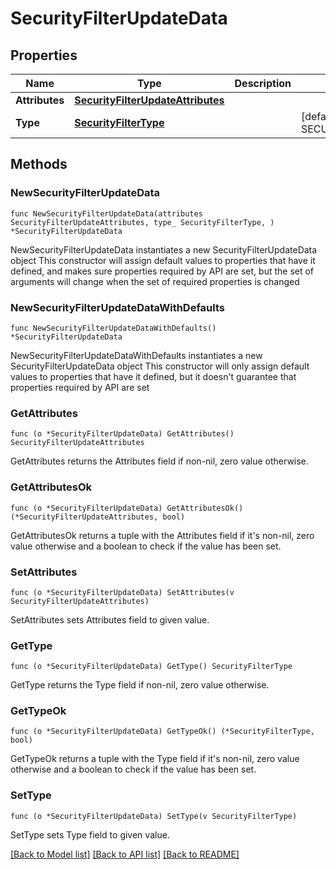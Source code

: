 # SecurityFilterUpdateData

## Properties

Name | Type | Description | Notes
---- | ---- | ----------- | ------
**Attributes** | [**SecurityFilterUpdateAttributes**](SecurityFilterUpdateAttributes.md) |  | 
**Type** | [**SecurityFilterType**](SecurityFilterType.md) |  | [default to SECURITYFILTERTYPE_SECURITY_FILTERS]

## Methods

### NewSecurityFilterUpdateData

`func NewSecurityFilterUpdateData(attributes SecurityFilterUpdateAttributes, type_ SecurityFilterType, ) *SecurityFilterUpdateData`

NewSecurityFilterUpdateData instantiates a new SecurityFilterUpdateData object
This constructor will assign default values to properties that have it defined,
and makes sure properties required by API are set, but the set of arguments
will change when the set of required properties is changed

### NewSecurityFilterUpdateDataWithDefaults

`func NewSecurityFilterUpdateDataWithDefaults() *SecurityFilterUpdateData`

NewSecurityFilterUpdateDataWithDefaults instantiates a new SecurityFilterUpdateData object
This constructor will only assign default values to properties that have it defined,
but it doesn't guarantee that properties required by API are set

### GetAttributes

`func (o *SecurityFilterUpdateData) GetAttributes() SecurityFilterUpdateAttributes`

GetAttributes returns the Attributes field if non-nil, zero value otherwise.

### GetAttributesOk

`func (o *SecurityFilterUpdateData) GetAttributesOk() (*SecurityFilterUpdateAttributes, bool)`

GetAttributesOk returns a tuple with the Attributes field if it's non-nil, zero value otherwise
and a boolean to check if the value has been set.

### SetAttributes

`func (o *SecurityFilterUpdateData) SetAttributes(v SecurityFilterUpdateAttributes)`

SetAttributes sets Attributes field to given value.


### GetType

`func (o *SecurityFilterUpdateData) GetType() SecurityFilterType`

GetType returns the Type field if non-nil, zero value otherwise.

### GetTypeOk

`func (o *SecurityFilterUpdateData) GetTypeOk() (*SecurityFilterType, bool)`

GetTypeOk returns a tuple with the Type field if it's non-nil, zero value otherwise
and a boolean to check if the value has been set.

### SetType

`func (o *SecurityFilterUpdateData) SetType(v SecurityFilterType)`

SetType sets Type field to given value.



[[Back to Model list]](../README.md#documentation-for-models) [[Back to API list]](../README.md#documentation-for-api-endpoints) [[Back to README]](../README.md)


